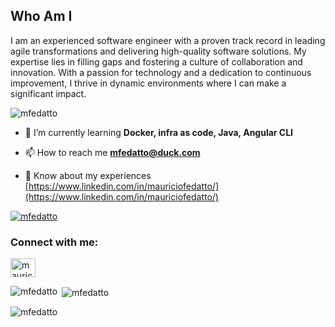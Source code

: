 <link rel="stylesheet" type='text/css' href="https://cdn.jsdelivr.net/gh/devicons/devicon@latest/devicon.min.css" />

## Who Am I

I am an experienced software engineer with a proven track record in leading agile transformations and delivering high-quality software solutions. My expertise lies in filling gaps and fostering a culture of collaboration and innovation. With a passion for technology and a dedication to continuous improvement, I thrive in dynamic environments where I can make a significant impact.

<p align="left"><img src="https://komarev.com/ghpvc/?username=mfedatto&label=Profile%20views&color=0e75b6&style=flat" alt="mfedatto" /> </p>

- 🌱 I’m currently learning **Docker, infra as code, Java, Angular CLI**

- 📫 How to reach me **mfedatto@duck.com**

- 📄 Know about my experiences [https://www.linkedin.com/in/mauriciofedatto/](https://www.linkedin.com/in/mauriciofedatto/)

<p align="left"><a href="https://github.com/ryo-ma/github-profile-trophy"><img src="https://github-profile-trophy.vercel.app/?username=mfedatto&theme=onedark" alt="mfedatto" /></a></p>
<h3 align="left">Connect with me:</h3>
<p align="left">
<a href="https://linkedin.com/in/mauriciofedatto" target="blank"><img align="center" src="https://raw.githubusercontent.com/rahuldkjain/github-profile-readme-generator/master/src/images/icons/Social/linked-in-alt.svg" alt="mauriciofedatto" height="30" width="40" /></a>
</p>

<p><img align="left" src="https://github-readme-stats.vercel.app/api/top-langs?username=mfedatto&show_icons=true&locale=en&layout=compact" alt="mfedatto" /></p>

<p>&nbsp;<img align="center" src="https://github-readme-stats.vercel.app/api?username=mfedatto&show_icons=true&locale=en" alt="mfedatto" /></p>

<p><img align="center" src="https://github-readme-streak-stats.herokuapp.com/?user=mfedatto&" alt="mfedatto" /></p>
